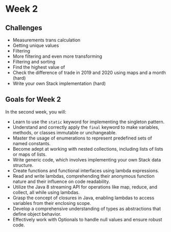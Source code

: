 # Week 2

## Challenges

- Measurements trans calculation
- Getting unique values
- Filtering
- More filtering and even more transforming
- Filtering and sorting
- Find the highest value of
- Check the difference of trade in 2019 and 2020 using maps and a month (hard)
- Write your own Stack implementation (hard)

## Goals for Week 2

In the second week, you will:

- Learn to use the `static` keyword for implementing the singleton pattern.
- Understand and correctly apply the `final` keyword to make variables, methods, or classes immutable or unchangeable.
- Master the usage of enumerations to represent predefined sets of named constants.
- Become adept at working with nested collections, including lists of lists or maps of lists.
- Write generic code, which involves implementing your own Stack data structure.
- Create functions and functional interfaces using lambda expressions.
- Read and write lambdas, comprehending their anonymous function nature and their influence on code readability.
- Utilize the Java 8 streaming API for operations like map, reduce, and collect, all while using lambdas.
- Grasp the concept of closures in Java, enabling lambdas to access variables from their enclosing scope.
- Develop a comprehensive understanding of types as abstractions that define object behavior.
- Effectively work with Optionals to handle null values and ensure robust code.

